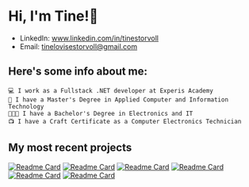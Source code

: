 # Hi, I'm Tine!👋

* LinkedIn: www.linkedin.com/in/tinestorvoll
* Email: tinelovisestorvoll@gmail.com

## Here's some info about me:

    💻 I work as a Fullstack .NET developer at Experis Academy
    📄 I have a Master's Degree in Applied Computer and Information Technology   
    👩🏻‍🎓 I have a Bachelor's Degree in Electronics and IT  
    📺 I have a Craft Certificate as a Computer Electronics Technician  


## My most recent projects

[![Readme Card](https://github-readme-stats.vercel.app/api/pin/?username=TLS97&repo=assignment6-dotnet&theme=graywhite)](https://github.com/TLS97/assignment6-dotnet)
[![Readme Card](https://github-readme-stats.vercel.app/api/pin/?username=TLS97&repo=assignment5-dotnet&theme=graywhite)](https://github.com/TLS97/assignment5-dotnet)
[![Readme Card](https://github-readme-stats.vercel.app/api/pin/?username=TLS97&repo=RPGHeroes&theme=graywhite)](https://github.com/TLS97/RPGHeroes)
[![Readme Card](https://github-readme-stats.vercel.app/api/pin/?username=TLS97&repo=train-ticket-application&theme=graywhite)](https://github.com/TLS97/train-ticket-application)
[![Readme Card](https://github-readme-stats.vercel.app/api/pin/?username=TLS97&repo=yelp-camp&theme=graywhite)](https://github.com/TLS97/yelp-camp)
[![Readme Card](https://github-readme-stats.vercel.app/api/pin/?username=TLS97&repo=face-mask-detection&theme=graywhite)](https://github.com/TLS97/face-mask-detection)
